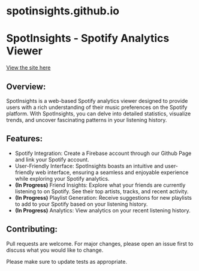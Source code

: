# spotinsights.github.io
# SpotInsights - Spotify Analytics Viewer
[View the site here](https://wvu-cs230-2023-08-group07.github.io/spotinsights.github.io/)
## Overview:
SpotInsights is a web-based Spotify analytics viewer designed to provide users with a rich understanding of their music preferences on the Spotify platform. With SpotInsights, you can delve into detailed statistics, visualize trends, and uncover fascinating patterns in your listening history.

## Features:
- Spotify Integration: Create a Firebase account through our Github Page and link your Spotify account.<br>
- User-Friendly Interface: SpotInsights boasts an intuitive and user-friendly web interface, ensuring a seamless and enjoyable experience while exploring your Spotify analytics.<br>
- **(In Progress)** Friend Insights: Explore what your friends are currently listening to on Spotify. See their top artists, tracks, and recent activity.<br>
- **(In Progress)** Playlist Generation: Receive suggestions for new playlists to add to your Spotify based on your listening history.<br>
- **(In Progress)** Analytics: View analytics on your recent listening history.


## Contributing:
Pull requests are welcome. For major changes, please open an issue first
to discuss what you would like to change.

Please make sure to update tests as appropriate.
